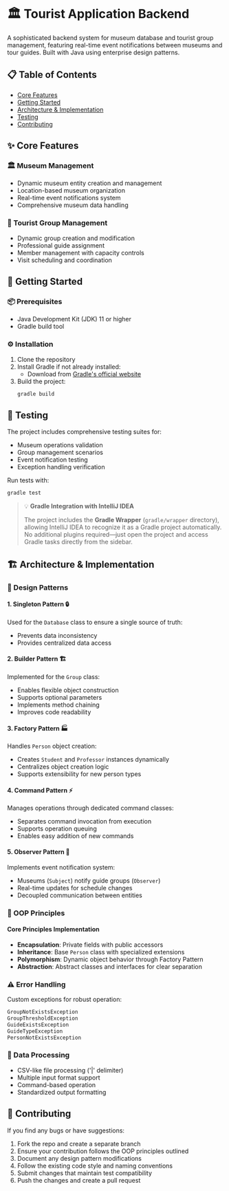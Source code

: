 # 🏛️ Tourist Application Backend

A sophisticated backend system for museum database and tourist group management, featuring real-time event notifications between museums and tour guides. Built with Java using enterprise design patterns.

## 📋 Table of Contents

- [Core Features](#core-features)
- [Getting Started](#getting-started)
- [Architecture & Implementation](#architecture--implementation)
- [Testing](#testing)
- [Contributing](#contributing)

## ✨ Core Features

### 🏛️ Museum Management
- Dynamic museum entity creation and management
- Location-based museum organization
- Real-time event notifications system
- Comprehensive museum data handling

### 👥 Tourist Group Management
- Dynamic group creation and modification
- Professional guide assignment
- Member management with capacity controls
- Visit scheduling and coordination

## 🚀 Getting Started

### 📦 Prerequisites
- Java Development Kit (JDK) 11 or higher
- Gradle build tool

### ⚙️ Installation

1. Clone the repository
2. Install Gradle if not already installed:
   - Download from [Gradle's official website](https://gradle.org/install/)
3. Build the project:
   ```bash
   gradle build
   ```

## 🧪 Testing

The project includes comprehensive testing suites for:
- Museum operations validation
- Group management scenarios
- Event notification testing
- Exception handling verification

Run tests with:
```bash
gradle test
```

> 💡 **Gradle Integration with IntelliJ IDEA**
>
> The project includes the **Gradle Wrapper** (`gradle/wrapper` directory), allowing IntelliJ IDEA to recognize it as a Gradle project automatically. No additional plugins required—just open the project and access Gradle tasks directly from the sidebar.

## 🏗️ Architecture & Implementation

### 📐 Design Patterns

#### 1. Singleton Pattern 🔒
Used for the `Database` class to ensure a single source of truth:
- Prevents data inconsistency
- Provides centralized data access

#### 2. Builder Pattern 🏗️
Implemented for the `Group` class:
- Enables flexible object construction
- Supports optional parameters
- Implements method chaining
- Improves code readability

#### 3. Factory Pattern 🏭
Handles `Person` object creation:
- Creates `Student` and `Professor` instances dynamically
- Centralizes object creation logic
- Supports extensibility for new person types

#### 4. Command Pattern ⚡
Manages operations through dedicated command classes:
- Separates command invocation from execution
- Supports operation queuing
- Enables easy addition of new commands

#### 5. Observer Pattern 👀
Implements event notification system:
- Museums (`Subject`) notify guide groups (`Observer`)
- Real-time updates for schedule changes
- Decoupled communication between entities

### 🎯 OOP Principles

#### Core Principles Implementation
- **Encapsulation**: Private fields with public accessors
- **Inheritance**: Base `Person` class with specialized extensions
- **Polymorphism**: Dynamic object behavior through Factory Pattern
- **Abstraction**: Abstract classes and interfaces for clear separation

### ⚠️ Error Handling

Custom exceptions for robust operation:
```java
GroupNotExistsException
GroupThresholdException
GuideExistsException
GuideTypeException
PersonNotExistsException
```

### 🔄 Data Processing
- CSV-like file processing ('|' delimiter)
- Multiple input format support
- Command-based operation
- Standardized output formatting

## 🤝 Contributing

If you find any bugs or have suggestions:

1. Fork the repo and create a separate branch
2. Ensure your contribution follows the OOP principles outlined
3. Document any design pattern modifications
4. Follow the existing code style and naming conventions
5. Submit changes that maintain test compatibility
6. Push the changes and create a pull request
